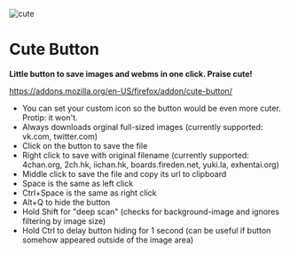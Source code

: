 ![cute](https://i.imgur.com/ILlSir4.png)

# Cute Button

**Little button to save images and webms in one click. Praise cute!**

https://addons.mozilla.org/en-US/firefox/addon/cute-button/

* You can set your custom icon so the button would be even more cuter. Protip: it won't.
* Always downloads orginal full-sized images (currently supported: vk.com, twitter.com)
* Click on the button to save the file
* Right click to save with original filename (currently supported: 4chan.org, 2ch.hk, iichan.hk, boards.fireden.net, yuki.la, exhentai.org)
* Middle click to save the file and copy its url to clipboard
* Space is the same as left click
* Ctrl+Space is the same as right click
* Alt+Q to hide the button
* Hold Shift for "deep scan" (checks for background-image and ignores filtering by image size)
* Hold Ctrl to delay button hiding for 1 second (can be useful if button somehow appeared outside of the image area)